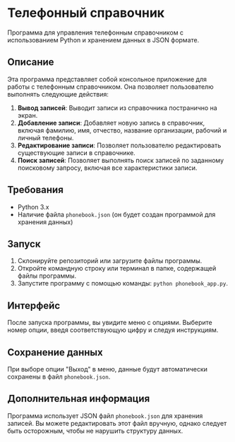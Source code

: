 # Телефонный справочник

Программа для управления телефонным справочником с использованием Python и хранением данных в JSON формате.

## Описание

Эта программа представляет собой консольное приложение для работы с телефонным справочником. Она позволяет пользователю выполнять следующие действия:

1. **Вывод записей**: Выводит записи из справочника постранично на экран.
2. **Добавление записи**: Добавляет новую запись в справочник, включая фамилию, имя, отчество, название организации, рабочий и личный телефоны.
3. **Редактирование записи**: Позволяет пользователю редактировать существующие записи в справочнике.
4. **Поиск записей**: Позволяет выполнять поиск записей по заданному поисковому запросу, включая все характеристики записи.

## Требования

- Python 3.x
- Наличие файла `phonebook.json` (он будет создан программой для хранения данных)

## Запуск

1. Склонируйте репозиторий или загрузите файлы программы.
2. Откройте командную строку или терминал в папке, содержащей файлы программы.
3. Запустите программу с помощью команды: `python phonebook_app.py`.

## Интерфейс

После запуска программы, вы увидите меню с опциями. Выберите номер опции, введя соответствующую цифру и следуя инструкциям.

## Сохранение данных

При выборе опции "Выход" в меню, данные будут автоматически сохранены в файл `phonebook.json`.

## Дополнительная информация

Программа использует JSON файл `phonebook.json` для хранения записей. Вы можете редактировать этот файл вручную, однако следует быть осторожным, чтобы не нарушить структуру данных.
